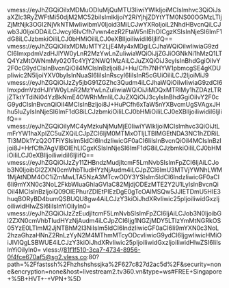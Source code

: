 vmess://eyJhZGQiOiIxMDMuODIuMjQuMTU3IiwiYWlkIjoiMCIsImhvc3QiOiJsaXZlc3RyZWFtMi50djM2MC52biIsImlkIjoiY2RiYjhjZDYtYTM0NS00OGMzLTljZjMtNjk3OGI2NjVkNTMwIiwibmV0Ijoid3MiLCJwYXRoIjoiL2NhdHBvcnQiLCJwb3J0IjoiODAiLCJwcyI6IvCfh7vwn4ezR2FtaW5nIEhOICgzKSIsInNjeSI6ImF1dG8iLCJzbmkiOiIiLCJ0bHMiOiIiLCJ0eXBlIjoiIiwidiI6IjIifQ==
vmess://eyJhZGQiOiIxMDMuMTY2LjE4My4xMDgiLCJhaWQiOiIwIiwiaG9zdCI6ImxpdmVzdHJlYW0yLnR2MzYwLnZuIiwiaWQiOiJjZGJiOGNkNi1hMzQ1LTQ4YzMtOWNmMy02OTc4YjY2NWQ1MzAiLCJuZXQiOiJ3cyIsInBhdGgiOiIvY2F0cG9ydCIsInBvcnQiOiI4MCIsInBzIjoi8J+Hu/Cfh7NHYW1pbmcgSE4gKDUpIiwic2N5IjoiYXV0byIsInNuaSI6IiIsInRscyI6IiIsInR5cGUiOiIiLCJ2IjoiMiJ9
vmess://eyJhZGQiOiJzZy5jbG91ZGZhc3Qudm4iLCJhaWQiOiIwIiwiaG9zdCI6ImxpdmVzdHJlYW0yLnR2MzYwLnZuIiwiaWQiOiJiMDQxMTRlMy1hZDAzLTRjZTktYTdiNi04YzBkNmE4OWRhMmIiLCJuZXQiOiJ3cyIsInBhdGgiOiIvY2F0cG9ydCIsInBvcnQiOiI4MCIsInBzIjoi8J+HuPCfh6xTaW5nYXBvcmUgSVAgxJHhu5luZyIsInNjeSI6ImF1dG8iLCJzbmkiOiIiLCJ0bHMiOiIiLCJ0eXBlIjoiIiwidiI6IjIifQ==
vmess://eyJhZGQiOiIyMC4yMzkuNjMuMjE0IiwiYWlkIjoiMCIsImhvc3QiOiJtLmFrYW1haXplZC5uZXQiLCJpZCI6IjM0MTMxOTljLTBlMGEtNDA3NC1hZDRiLTI3MDk1YzQ2OTFlYSIsIm5ldCI6IndzIiwicGF0aCI6IiIsInBvcnQiOiI4MCIsInBzIjoi8J+HrfCfh7AgVlBOIEhLICgxKSIsInNjeSI6ImF1dG8iLCJzbmkiOiIiLCJ0bHMiOiIiLCJ0eXBlIjoiIiwidiI6IjIifQ==
vmess://eyJhZGQiOiJzZy11ZHBndzMudjItcmF5LmNvbSIsImFpZCI6IjAiLCJob3N0IjoibGl2ZXN0cmVhbTIudHYzNjAudm4iLCJpZCI6ImU3MTVjYWNhLWM1MjAtNDM4OC1iZmMwLTA5NzA3MTcwODY3YSIsIm5ldCI6IndzIiwicGF0aCI6Ii9mYXN0c3NoL2FkbWluaGhlaGVlaC82MjdjODEzMTE2Y2U1LyIsInBvcnQiOiI4MCIsInBzIjoiQ09OIEPhurZDIEtPIEzDgE0gTcOAIMSQw5JJIETDmU5HIE3huqBORyBD4bumQSBUQU8gw4AiLCJzY3kiOiJhdXRvIiwic25pIjoiIiwidGxzIjoiIiwidHlwZSI6IiIsInYiOiIyIn0=
vmess://eyJhZGQiOiJzZzEudjItcmF5LmNvbSIsImFpZCI6IjAiLCJob3N0IjoibGl2ZXN0cmVhbTIudHYzNjAudm4iLCJpZCI6Ijg1NGZjMDY5LTIzYmMtNGRkOS05YzE0LTlmM2JjNTBhM2I3NiIsIm5ldCI6IndzIiwicGF0aCI6Ii9mYXN0c3NoL2hzaGhzaHNnZ2RnLzYyN2M4MThmMTcyODcvIiwicG9ydCI6IjgwIiwicHMiOiJIVlQgLSBWUE4iLCJzY3kiOiJhdXRvIiwic25pIjoiIiwidGxzIjoiIiwidHlwZSI6IiIsInYiOiIyIn0=
vless://81f1f510-3ca7-4734-8956-0f4fce670af5@sg2.vless.co:80?path=%2Ffastssh%2Fhzhshshssjka%2F627c827d2ac5d%2F&security=none&encryption=none&host=livestream2.tv360.vn&type=ws#FREE+Singapore+%5B+HVT+-+VPN+%5D

